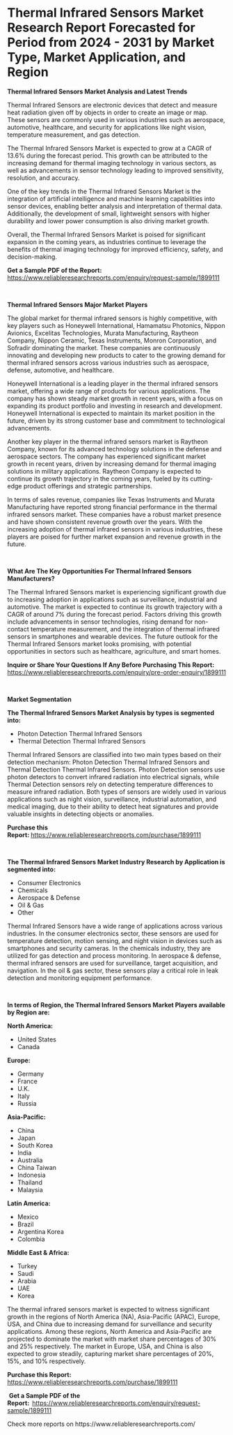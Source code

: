 <p><h1>Thermal Infrared Sensors Market Research Report Forecasted for Period from 2024 -  2031 by Market Type, Market Application, and Region</h1></p><p><strong>Thermal Infrared Sensors Market Analysis and Latest Trends</strong></p>
<p><p>Thermal Infrared Sensors are electronic devices that detect and measure heat radiation given off by objects in order to create an image or map. These sensors are commonly used in various industries such as aerospace, automotive, healthcare, and security for applications like night vision, temperature measurement, and gas detection.</p><p>The Thermal Infrared Sensors Market is expected to grow at a CAGR of 13.6% during the forecast period. This growth can be attributed to the increasing demand for thermal imaging technology in various sectors, as well as advancements in sensor technology leading to improved sensitivity, resolution, and accuracy.</p><p>One of the key trends in the Thermal Infrared Sensors Market is the integration of artificial intelligence and machine learning capabilities into sensor devices, enabling better analysis and interpretation of thermal data. Additionally, the development of small, lightweight sensors with higher durability and lower power consumption is also driving market growth.</p><p>Overall, the Thermal Infrared Sensors Market is poised for significant expansion in the coming years, as industries continue to leverage the benefits of thermal imaging technology for improved efficiency, safety, and decision-making.</p></p>
<p><strong>Get a Sample PDF of the Report:&nbsp;</strong> <a href="https://www.reliableresearchreports.com/enquiry/request-sample/1899111">https://www.reliableresearchreports.com/enquiry/request-sample/1899111</a></p>
<p>&nbsp;</p>
<p><strong>Thermal Infrared Sensors Major Market Players</strong></p>
<p><p>The global market for thermal infrared sensors is highly competitive, with key players such as Honeywell International, Hamamatsu Photonics, Nippon Avionics, Excelitas Technologies, Murata Manufacturing, Raytheon Company, Nippon Ceramic, Texas Instruments, Monron Corporation, and Sofradir dominating the market. These companies are continuously innovating and developing new products to cater to the growing demand for thermal infrared sensors across various industries such as aerospace, defense, automotive, and healthcare.</p><p>Honeywell International is a leading player in the thermal infrared sensors market, offering a wide range of products for various applications. The company has shown steady market growth in recent years, with a focus on expanding its product portfolio and investing in research and development. Honeywell International is expected to maintain its market position in the future, driven by its strong customer base and commitment to technological advancements.</p><p>Another key player in the thermal infrared sensors market is Raytheon Company, known for its advanced technology solutions in the defense and aerospace sectors. The company has experienced significant market growth in recent years, driven by increasing demand for thermal imaging solutions in military applications. Raytheon Company is expected to continue its growth trajectory in the coming years, fueled by its cutting-edge product offerings and strategic partnerships.</p><p>In terms of sales revenue, companies like Texas Instruments and Murata Manufacturing have reported strong financial performance in the thermal infrared sensors market. These companies have a robust market presence and have shown consistent revenue growth over the years. With the increasing adoption of thermal infrared sensors in various industries, these players are poised for further market expansion and revenue growth in the future.</p></p>
<p>&nbsp;</p>
<p><strong>What Are The Key Opportunities For Thermal Infrared Sensors Manufacturers?</strong></p>
<p><p>The Thermal Infrared Sensors market is experiencing significant growth due to increasing adoption in applications such as surveillance, industrial and automotive. The market is expected to continue its growth trajectory with a CAGR of around 7% during the forecast period. Factors driving this growth include advancements in sensor technologies, rising demand for non-contact temperature measurement, and the integration of thermal infrared sensors in smartphones and wearable devices. The future outlook for the Thermal Infrared Sensors market looks promising, with potential opportunities in sectors such as healthcare, agriculture, and smart homes.</p></p>
<p><strong>Inquire or Share Your Questions If Any Before Purchasing This Report:</strong> <a href="https://www.reliableresearchreports.com/enquiry/pre-order-enquiry/1899111">https://www.reliableresearchreports.com/enquiry/pre-order-enquiry/1899111</a></p>
<p>&nbsp;</p>
<p><strong>Market Segmentation</strong></p>
<p><strong>The Thermal Infrared Sensors Market Analysis by types is segmented into:</strong></p>
<p><ul><li>Photon Detection Thermal Infrared Sensors</li><li>Thermal Detection Thermal Infrared Sensors</li></ul></p>
<p><p>Thermal Infrared Sensors are classified into two main types based on their detection mechanism: Photon Detection Thermal Infrared Sensors and Thermal Detection Thermal Infrared Sensors. Photon Detection sensors use photon detectors to convert infrared radiation into electrical signals, while Thermal Detection sensors rely on detecting temperature differences to measure infrared radiation. Both types of sensors are widely used in various applications such as night vision, surveillance, industrial automation, and medical imaging, due to their ability to detect heat signatures and provide valuable insights in detecting objects or anomalies.</p></p>
<p><strong>Purchase this Report:&nbsp;</strong><a href="https://www.reliableresearchreports.com/purchase/1899111">https://www.reliableresearchreports.com/purchase/1899111</a></p>
<p>&nbsp;</p>
<p><strong>The Thermal Infrared Sensors Market Industry Research by Application is segmented into:</strong></p>
<p><ul><li>Consumer Electronics</li><li>Chemicals</li><li>Aerospace & Defense</li><li>Oil & Gas</li><li>Other</li></ul></p>
<p><p>Thermal Infrared Sensors have a wide range of applications across various industries. In the consumer electronics sector, these sensors are used for temperature detection, motion sensing, and night vision in devices such as smartphones and security cameras. In the chemicals industry, they are utilized for gas detection and process monitoring. In aerospace & defense, thermal infrared sensors are used for surveillance, target acquisition, and navigation. In the oil & gas sector, these sensors play a critical role in leak detection and monitoring equipment performance.</p></p>
<p>&nbsp;</p>
<p><strong>In terms of Region, the Thermal Infrared Sensors Market Players available by Region are:</strong></p>
<p>
    <p> <strong> North America: </strong>
        <ul>
            <li>United States</li>
            <li>Canada</li>
        </ul>
        </p> 
    <p> <strong> Europe: </strong>
        <ul>
            <li>Germany</li>
            <li>France</li>
            <li>U.K.</li>
            <li>Italy</li>
            <li>Russia</li>
        </ul>
        </p> 
    <p> <strong> Asia-Pacific: </strong>
        <ul>
            <li>China</li>
            <li>Japan</li>
            <li>South Korea</li>
            <li>India</li>
            <li>Australia</li>
            <li>China Taiwan</li>
            <li>Indonesia</li>
            <li>Thailand</li>
            <li>Malaysia</li>
        </ul>
        </p> 
    <p> <strong> Latin America: </strong>
        <ul>
            <li>Mexico</li>
            <li>Brazil</li>
            <li>Argentina Korea</li>
            <li>Colombia</li>
        </ul>
        </p> 
    <p> <strong> Middle East & Africa: </strong>
        <ul>
            <li>Turkey</li>
            <li>Saudi</li>
            <li>Arabia</li>
            <li>UAE</li>
            <li>Korea</li>
        </ul>
    </p>
    </p>
<p><p>The thermal infrared sensors market is expected to witness significant growth in the regions of North America (NA), Asia-Pacific (APAC), Europe, USA, and China due to increasing demand for surveillance and security applications. Among these regions, North America and Asia-Pacific are projected to dominate the market with market share percentages of 30% and 25% respectively. The market in Europe, USA, and China is also expected to grow steadily, capturing market share percentages of 20%, 15%, and 10% respectively.</p></p>
<p><strong>Purchase this Report: </strong><a href="https://www.reliableresearchreports.com/purchase/1899111">https://www.reliableresearchreports.com/purchase/1899111</a></p>
<p>&nbsp;<strong>Get a Sample PDF of the Report:&nbsp;&nbsp;</strong><a href="https://www.reliableresearchreports.com/enquiry/request-sample/1899111">https://www.reliableresearchreports.com/enquiry/request-sample/1899111</a></p>
<p><strong></strong></p>
<p>Check more reports on https://www.reliableresearchreports.com/</p>